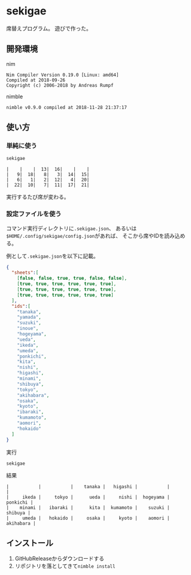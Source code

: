 # sekigae

席替えプログラム。
遊びで作った。

## 開発環境

nim

    Nim Compiler Version 0.19.0 [Linux: amd64]
    Compiled at 2018-09-26
    Copyright (c) 2006-2018 by Andreas Rumpf

nimble

    nimble v0.9.0 compiled at 2018-11-28 21:37:17

## 使い方

### 単純に使う

```bash
sekigae
```

    |    |    |  13|  16|    |    |
    |   9|  18|   8|   3|  14|  15|
    |   6|   1|   2|  12|   4|  20|
    |  22|  10|   7|  11|  17|  21|

実行するたび席が変わる。

### 設定ファイルを使う

コマンド実行ディレクトリに`.sekigae.json`、
あるいは`$HOME/.config/sekigae/config.json`があれば、
そこから席やIDを読み込める。

例として`.sekigae.json`を以下に記載。

```json
{
  "sheets":[
    [false, false, true, true, false, false],
    [true, true, true, true, true, true],
    [true, true, true, true, true, true],
    [true, true, true, true, true, true]
  ],
  "ids":[
    "tanaka",
    "yamada",
    "suzuki",
    "inoue",
    "hogeyama",
    "ueda",
    "ikeda",
    "umeda",
    "ponkichi",
    "kita",
    "nishi",
    "higashi",
    "minami",
    "shibuya",
    "tokyo",
    "akihabara",
    "osaka",
    "kyoto",
    "ibaraki",
    "kumamoto",
    "aomori",
    "hokaido"
  ]
}
```

実行

```
sekigae
```

結果

    |           |           |    tanaka |   higashi |           |           |
    |     ikeda |     tokyo |      ueda |     nishi |  hogeyama |  ponkichi |
    |    minami |   ibaraki |      kita |  kumamoto |    suzuki |   shibuya |
    |     umeda |   hokaido |     osaka |     kyoto |    aomori | akihabara |

## インストール

1. GitHubReleaseからダウンロードする
1. リポジトリを落としてきて`nimble install`
